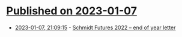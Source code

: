 # [Published on 2023-01-07](index.md)

* [2023-01-07, 21:09:15](https://news.ycombinator.com/item?id=34292834) - [Schmidt Futures 2022 – end of year letter](https://www.schmidtfutures.com/schmidt-futures-2022/)
